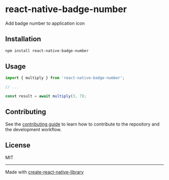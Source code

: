 # react-native-badge-number

Add badge number to application icon

## Installation

```sh
npm install react-native-badge-number
```

## Usage

```js
import { multiply } from 'react-native-badge-number';

// ...

const result = await multiply(3, 7);
```

## Contributing

See the [contributing guide](CONTRIBUTING.md) to learn how to contribute to the repository and the development workflow.

## License

MIT

---

Made with [create-react-native-library](https://github.com/callstack/react-native-builder-bob)
